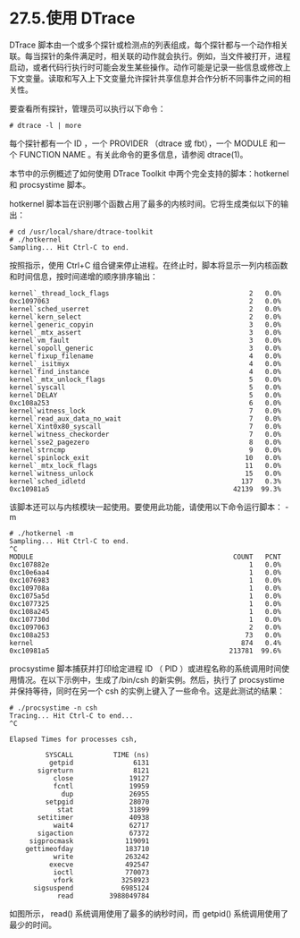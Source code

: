 # 27.5.使用 DTrace

DTrace 脚本由一个或多个探针或检测点的列表组成，每个探针都与一个动作相关联。每当探针的条件满足时，相关联的动作就会执行。例如，当文件被打开，进程启动，或者代码行执行时可能会发生某些操作。动作可能是记录一些信息或修改上下文变量。读取和写入上下文变量允许探针共享信息并合作分析不同事件之间的相关性。

要查看所有探针，管理员可以执行以下命令：

```
# dtrace -l | more
```

每个探针都有一个 ID ，一个 PROVIDER （dtrace 或 fbt），一个 MODULE 和一个 FUNCTION NAME 。有关此命令的更多信息，请参阅 dtrace(1)。

本节中的示例概述了如何使用 DTrace Toolkit 中两个完全支持的脚本：hotkernel 和 procsystime 脚本。

hotkernel 脚本旨在识别哪个函数占用了最多的内核时间。它将生成类似以下的输出：

```
# cd /usr/local/share/dtrace-toolkit
# ./hotkernel
Sampling... Hit Ctrl-C to end.
```

按照指示，使用 Ctrl+C 组合键来停止进程。在终止时，脚本将显示一列内核函数和时间信息，按时间递增的顺序排序输出：

```
kernel`_thread_lock_flags                                   2   0.0%
0xc1097063                                                  2   0.0%
kernel`sched_userret                                        2   0.0%
kernel`kern_select                                          2   0.0%
kernel`generic_copyin                                       3   0.0%
kernel`_mtx_assert                                          3   0.0%
kernel`vm_fault                                             3   0.0%
kernel`sopoll_generic                                       3   0.0%
kernel`fixup_filename                                       4   0.0%
kernel`_isitmyx                                             4   0.0%
kernel`find_instance                                        4   0.0%
kernel`_mtx_unlock_flags                                    5   0.0%
kernel`syscall                                              5   0.0%
kernel`DELAY                                                5   0.0%
0xc108a253                                                  6   0.0%
kernel`witness_lock                                         7   0.0%
kernel`read_aux_data_no_wait                                7   0.0%
kernel`Xint0x80_syscall                                     7   0.0%
kernel`witness_checkorder                                   7   0.0%
kernel`sse2_pagezero                                        8   0.0%
kernel`strncmp                                              9   0.0%
kernel`spinlock_exit                                       10   0.0%
kernel`_mtx_lock_flags                                     11   0.0%
kernel`witness_unlock                                      15   0.0%
kernel`sched_idletd                                       137   0.3%
0xc10981a5                                              42139  99.3%
```

该脚本还可以与内核模块一起使用。要使用此功能，请使用以下命令运行脚本： -m

```
# ./hotkernel -m
Sampling... Hit Ctrl-C to end.
^C
MODULE                                                  COUNT   PCNT
0xc107882e                                                  1   0.0%
0xc10e6aa4                                                  1   0.0%
0xc1076983                                                  1   0.0%
0xc109708a                                                  1   0.0%
0xc1075a5d                                                  1   0.0%
0xc1077325                                                  1   0.0%
0xc108a245                                                  1   0.0%
0xc107730d                                                  1   0.0%
0xc1097063                                                  2   0.0%
0xc108a253                                                 73   0.0%
kernel                                                    874   0.4%
0xc10981a5                                             213781  99.6%
```

procsystime 脚本捕获并打印给定进程 ID （ PID ）或进程名称的系统调用时间使用情况。在以下示例中，生成了/bin/csh 的新实例。然后，执行了 procsystime 并保持等待，同时在另一个 csh 的实例上键入了一些命令。这是此测试的结果：

```
# ./procsystime -n csh
Tracing... Hit Ctrl-C to end...
^C

Elapsed Times for processes csh,

         SYSCALL          TIME (ns)
          getpid               6131
       sigreturn               8121
           close              19127
           fcntl              19959
             dup              26955
         setpgid              28070
            stat              31899
       setitimer              40938
           wait4              62717
       sigaction              67372
     sigprocmask             119091
    gettimeofday             183710
           write             263242
          execve             492547
           ioctl             770073
           vfork            3258923
      sigsuspend            6985124
            read         3988049784
```

如图所示， read() 系统调用使用了最多的纳秒时间，而 getpid() 系统调用使用了最少的时间。
